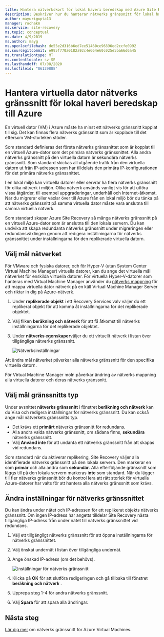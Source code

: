 ```yaml
---
title: Hantera nätverkskort för lokal haveri beredskap med Azure Site Recovery
description: Beskriver hur du hanterar nätverks gränssnitt för lokal haveri beredskap till Azure med Azure Site Recovery
author: mayurigupta13
manager: rochakm
ms.service: site-recovery
ms.topic: conceptual
ms.date: 4/9/2019
ms.author: mayg
ms.openlocfilehash: de55e2d316b6ed7ee51460ce96896ed2ccfe0992
ms.sourcegitcommit: e995f770a0182a93c4e664e60c025e5ba66d6a45
ms.translationtype: MT
ms.contentlocale: sv-SE
ms.lasthandoff: 07/08/2020
ms.locfileid: "86129888"
---
```

# <a name="manage-vm-network-interfaces-for-on-premises-disaster-recovery-to-azure"></a>Hantera virtuella dator nätverks gränssnitt för lokal haveri beredskap till Azure

En virtuell dator (VM) i Azure måste ha minst ett nätverks gränssnitt kopplat till sig. Det kan finnas flera nätverks gränssnitt som är kopplade till det eftersom VM-storleken stöder.

Som standard definieras det första nätverks gränssnittet som är kopplat till en virtuell Azure-dator som det primära nätverks gränssnittet. Alla andra nätverks gränssnitt på den virtuella datorn är sekundära nätverks gränssnitt. Som standard skickas all utgående trafik från den virtuella datorn ut från IP-adressen som har tilldelats den primära IP-konfigurationen för det primära nätverks gränssnittet.

I en lokal miljö kan virtuella datorer eller servrar ha flera nätverks gränssnitt för olika nätverk i miljön. Olika nätverk används vanligt vis för att utföra vissa åtgärder, till exempel uppgraderingar, underhåll och Internet-åtkomst. När du migrerar eller växlar över till Azure från en lokal miljö bör du tänka på att nätverks gränssnitt på samma virtuella dator måste vara anslutna till samma virtuella nätverk.

Som standard skapar Azure Site Recovery så många nätverks gränssnitt på en virtuell Azure-dator som är anslutna till den lokala servern. Du kan undvika att skapa redundanta nätverks gränssnitt under migreringen eller redundansväxlingen genom att redigera inställningarna för nätverks gränssnittet under inställningarna för den replikerade virtuella datorn.

## <a name="select-the-target-network"></a>Välj mål nätverket

För VMware och fysiska datorer, och för Hyper-V (utan System Center Virtual Machine Manager) virtuella datorer, kan du ange det virtuella mål nätverket för enskilda virtuella datorer. För virtuella Hyper-V-datorer som hanteras med Virtual Machine Manager använder du [nätverks mappning](./hyper-v-vmm-network-mapping.md) för att mappa virtuella dator nätverk på en käll Virtual Machine Manager Server och riktar in dig på Azure-nätverk.

1. Under **replikerade objekt** i ett Recovery Services valv väljer du ett replikerat objekt för att komma åt inställningarna för det replikerade objektet.

2. Välj fliken **beräkning och nätverk** för att få åtkomst till nätverks inställningarna för det replikerade objektet.

3. Under **nätverks egenskaper**väljer du ett virtuellt nätverk i listan över tillgängliga nätverks gränssnitt.

    ![Nätverksinställningar](./media/site-recovery-manage-network-interfaces-on-premises-to-azure/compute-and-network.png)

Att ändra mål nätverket påverkar alla nätverks gränssnitt för den specifika virtuella datorn.

För Virtual Machine Manager moln påverkar ändring av nätverks mappning alla virtuella datorer och deras nätverks gränssnitt.

## <a name="select-the-target-interface-type"></a>Välj mål gränssnitts typ

Under avsnittet **nätverks gränssnitt** i fönstret **beräkning och nätverk** kan du Visa och redigera inställningar för nätverks gränssnitt. Du kan också ange mål nätverkets gränssnitts typ.

- Det krävs ett **primärt** nätverks gränssnitt för redundans.
- Alla andra valda nätverks gränssnitt, om sådana finns, **sekundära** nätverks gränssnitt.
- Välj **Använd inte** för att undanta ett nätverks gränssnitt från att skapas vid redundans.

Som standard när du aktiverar replikering, Site Recovery väljer alla identifierade nätverks gränssnitt på den lokala servern. Den markerar en som **primär** och alla andra som **sekundär**. Alla efterföljande gränssnitt som läggs till på den lokala servern markeras **inte** som standard. När du lägger till fler nätverks gränssnitt bör du kontrol lera att rätt storlek för virtuella Azure-datorer har valts för att hantera alla nätverks gränssnitt som krävs.

## <a name="modify-network-interface-settings"></a>Ändra inställningar för nätverks gränssnittet

Du kan ändra under nätet och IP-adressen för ett replikerat objekts nätverks gränssnitt. Om ingen IP-adress har angetts tilldelar Site Recovery nästa tillgängliga IP-adress från under nätet till nätverks gränssnittet vid redundans.

1. Välj ett tillgängligt nätverks gränssnitt för att öppna inställningarna för nätverks gränssnittet.

2. Välj önskat undernät i listan över tillgängliga undernät.

3. Ange önskad IP-adress (om det behövs).

    ![Inställningar för nätverks gränssnitt](./media/site-recovery-manage-network-interfaces-on-premises-to-azure/network-interface-settings.png)

4. Klicka på **OK** för att slutföra redigeringen och gå tillbaka till fönstret **beräkning och nätverk** .

5. Upprepa steg 1-4 för andra nätverks gränssnitt.

6. Välj **Spara** för att spara alla ändringar.

## <a name="next-steps"></a>Nästa steg
  [Lär dig mer](../virtual-network/virtual-network-network-interface-vm.md) om nätverks gränssnitt för Azure Virtual Machines.
